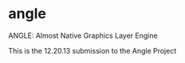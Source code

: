 angle
=====

ANGLE: Almost Native Graphics Layer Engine

This is the 12.20.13 submission to the Angle Project


